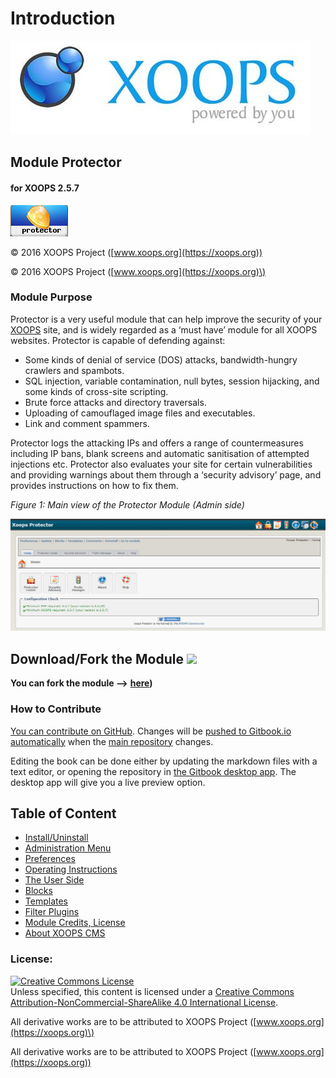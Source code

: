 # Introduction

![logoXoops.jpg](.gitbook/assets/logoxoops.jpg)

## Module Protector
  
#### for XOOPS 2.5.7

![logoModule.png](.gitbook/assets/logomodule.png)
 
© 2016 XOOPS Project ([www.xoops.org](https://xoops.org))   
 
© 2016 XOOPS Project \([www.xoops.org](https://xoops.org)\)

### Module Purpose
 
Protector is a very useful module that can help improve the security of your [XOOPS](http://www.xoops.org)  site, and is widely regarded as a ‘must have’ module for all XOOPS websites. Protector is capable of defending against:
 
* Some kinds of denial of service \(DOS\) attacks, bandwidth-hungry crawlers and spambots.
* SQL injection, variable contamination, null bytes, session hijacking, and some kinds of cross-site scripting.
* Brute force attacks and directory traversals.
* Uploading of camouflaged image files and executables.
* Link and comment spammers.

Protector logs the attacking IPs and offers a range of countermeasures including IP bans, blank screens and automatic sanitisation of attempted injections etc. Protector also evaluates your site for certain vulnerabilities and providing warnings about them through a ‘security advisory’ page, and provides instructions on how to fix them.

 
_Figure 1: Main view of the Protector Module \(Admin side\)_

![image001.png](.gitbook/assets/image001.png)

## Download/Fork the Module ![](https://xoops.org/images/forkit.png) 

**You can fork the module --&gt;** [**here**](https://github.com/XoopsModules25x/protector)**\)**

### How to Contribute

[You can contribute on GitHub](https://github.com/XoopsDocs/protector-tutorial). Changes will be [pushed to Gitbook.io automatically](https://www.gitbook.com/book/xoops/protector-tutorial/activity) when the [main repository](https://github.com/XoopsDocs/protector-tutorial) changes.

Editing the book can be done either by updating the markdown files with a text editor, or opening the repository in [the Gitbook desktop app](https://github.com/GitbookIO/editor/blob/master/README.md). The desktop app will give you a live preview option.

## Table of Content

* [Install/Uninstall](install-uninstall.md)
* [Administration Menu](administration-menu.md)
* [Preferences](preferences.md)
* [Operating Instructions](operating-instructions.md)
* [The User Side](the-user-side.md)
* [Blocks](blocks.md)
* [Templates](templates.md)
* [Filter Plugins](filter-plugins.md) 
* [Module Credits, License](module-credits-license.md)
* [About XOOPS CMS](about-xoops-cms.md)

### License:

[![Creative Commons License](https://i.creativecommons.org/l/by-nc-sa/4.0/88x31.png)](http://creativecommons.org/licenses/by-nc-sa/4.0/)  
Unless specified, this content is licensed under a [Creative Commons Attribution-NonCommercial-ShareAlike 4.0 International License](http://creativecommons.org/licenses/by-nc-sa/4.0/).

All derivative works are to be attributed to XOOPS Project \([www.xoops.org](https://xoops.org)\)

All derivative works are to be attributed to XOOPS Project ([www.xoops.org](https://xoops.org))
